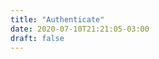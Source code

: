 ```yaml
---
title: "Authenticate"
date: 2020-07-10T21:21:05-03:00
draft: false
---
```


<div data-netlify-identity-menu></div>

<script type="text/javascript" src="https://identity.netlify.com/v1/netlify-identity-widget.js"></script>

<script type="text/javascript">
const user = netlifyIdentity.currentUser();
if (user) console.log(user);
</script>